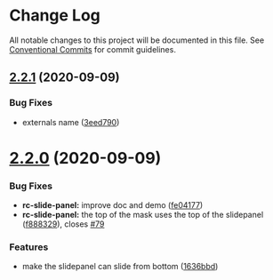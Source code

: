 # Change Log

All notable changes to this project will be documented in this file.
See [Conventional Commits](https://conventionalcommits.org) for commit guidelines.

## [2.2.1](https://github.com/aliyun/console-components/compare/@alicloud/console-components-slide-panel@2.2.0...@alicloud/console-components-slide-panel@2.2.1) (2020-09-09)


### Bug Fixes

* externals name ([3eed790](https://github.com/aliyun/console-components/commit/3eed7905b68950f17e7a011a62d64953e5171f78))





# [2.2.0](https://github.com/aliyun/console-components/compare/@alicloud/console-components-slide-panel@2.0.8...@alicloud/console-components-slide-panel@2.2.0) (2020-09-09)


### Bug Fixes

* **rc-slide-panel:** improve doc and demo ([fe04177](https://github.com/aliyun/console-components/commit/fe041773f5cdae77d714d25f8520a055998659f6))
* **rc-slide-panel:** the top of the mask uses the top of the slidepanel ([f888329](https://github.com/aliyun/console-components/commit/f888329dc9120bc9b1772ed354b40871e971f9fc)), closes [#79](https://github.com/aliyun/console-components/issues/79)


### Features

* make the slidepanel can slide from bottom ([1636bbd](https://github.com/aliyun/console-components/commit/1636bbd1bd83dcc860a6f5387c1d7f589da87fd6))
